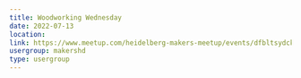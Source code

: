 ```yaml
---
title: Woodworking Wednesday
date: 2022-07-13
location: 
link: https://www.meetup.com/heidelberg-makers-meetup/events/dfbltsydckbrb/
usergroup: makershd
type: usergroup
---
```

